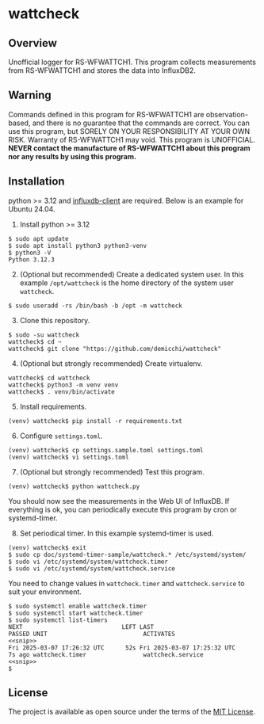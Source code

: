# wattcheck 
## Overview
Unofficial logger for RS-WFWATTCH1. 
This program collects measurements from RS-WFWATTCH1 and stores the data into InfluxDB2.

## Warning
Commands defined in this program for RS-WFWATTCH1 are observation-based, and there is no guarantee that the commands are correct.
You can use this program, but SORELY ON YOUR RESPONSIBILITY AT YOUR OWN RISK. Warranty of RS-WFWATTCH1 may void.
This program is UNOFFICIAL. **NEVER contact the manufacture of RS-WFWATTCH1 about this program nor any results by using this program.**

## Installation
python >= 3.12 and [influxdb-client](https://github.com/influxdata/influxdb-client-python) are required.
Below is an example for Ubuntu 24.04.

1. Install python >= 3.12
```
$ sudo apt update
$ sudo apt install python3 python3-venv
$ python3 -V
Python 3.12.3
```

2. (Optional but recommended) Create a dedicated system user. In this example `/opt/wattcheck` is the home directory of the system user `wattcheck`.
```
$ sudo useradd -rs /bin/bash -b /opt -m wattcheck
```

3. Clone this repository.
```
$ sudo -su wattcheck
wattcheck$ cd ~
wattcheck$ git clone "https://github.com/demicchi/wattcheck"
```

4. (Optional but strongly recommended) Create virtualenv.
```
wattcheck$ cd wattcheck
wattcheck$ python3 -m venv venv
wattcheck$ . venv/bin/activate
```

5. Install requirements.
```
(venv) wattcheck$ pip install -r requirements.txt 
```

6. Configure `settings.toml`.
```
(venv) wattcheck$ cp settings.sample.toml settings.toml
(venv) wattcheck$ vi settings.toml
```

7. (Optional but strongly recommended) Test this program.
```
(venv) wattcheck$ python wattcheck.py
```

You should now see the measurements in the Web UI of InfluxDB. 
If everything is ok, you can periodically execute this program by cron or systemd-timer.

8. Set periodical timer. In this example systemd-timer is used.
```
(venv) wattcheck$ exit
$ sudo cp doc/systemd-timer-sample/wattcheck.* /etc/systemd/system/
$ sudo vi /etc/systemd/system/wattcheck.timer
$ sudo vi /etc/systemd/system/wattcheck.service
```

You need to change values in `wattcheck.timer` and `wattcheck.service` to suit your environment.

```
$ sudo systemctl enable wattcheck.timer
$ sudo systemctl start wattcheck.timer
$ sudo systemctl list-timers
NEXT                            LEFT LAST                              PASSED UNIT                           ACTIVATES 
<<snip>>
Fri 2025-03-07 17:26:32 UTC      52s Fri 2025-03-07 17:25:32 UTC       7s ago wattcheck.timer                wattcheck.service
<<snip>>
$ 
```

## License
The project is available as open source under the terms of the [MIT License](https://opensource.org/license/mit).





